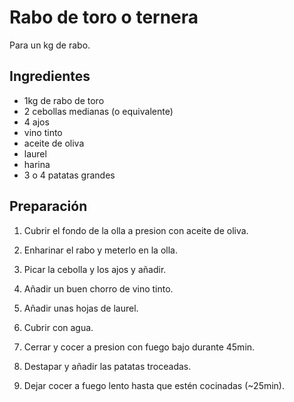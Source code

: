 # Rabo de toro o ternera

Para un kg de rabo.

## Ingredientes

- 1kg de rabo de toro
- 2 cebollas medianas (o equivalente)
- 4 ajos
- vino tinto
- aceite de oliva
- laurel
- harina
- 3 o 4 patatas grandes

## Preparación

1. Cubrir el fondo de la olla a presion con aceite de oliva.

2. Enharinar el rabo y meterlo en la olla.

3. Picar la cebolla y los ajos y añadir.

4. Añadir un buen chorro de vino tinto.

5. Añadir unas hojas de laurel.

6. Cubrir con agua.

7. Cerrar y cocer a presion con fuego bajo durante 45min.

8. Destapar y añadir las patatas troceadas.

9. Dejar cocer a fuego lento hasta que estén cocinadas (~25min).

